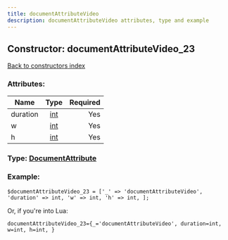 ```yaml
---
title: documentAttributeVideo
description: documentAttributeVideo attributes, type and example
---
```

## Constructor: documentAttributeVideo\_23  
[Back to constructors index](index.md)



### Attributes:

| Name     |    Type       | Required |
|----------|:-------------:|---------:|
|duration|[int](../types/int.md) | Yes|
|w|[int](../types/int.md) | Yes|
|h|[int](../types/int.md) | Yes|



### Type: [DocumentAttribute](../types/DocumentAttribute.md)


### Example:

```
$documentAttributeVideo_23 = ['_' => 'documentAttributeVideo', 'duration' => int, 'w' => int, 'h' => int, ];
```  

Or, if you're into Lua:  


```
documentAttributeVideo_23={_='documentAttributeVideo', duration=int, w=int, h=int, }

```


